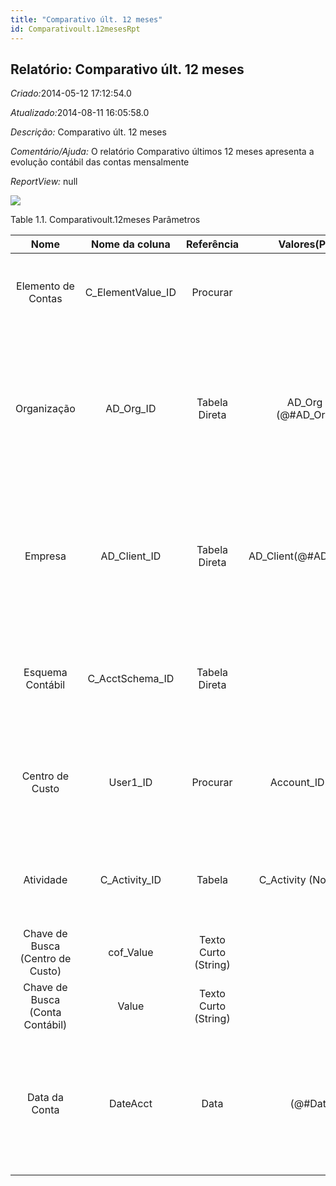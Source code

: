 ```yaml
---
title: "Comparativo últ. 12 meses"
id: Comparativoult.12mesesRpt
---
```

<div id="d29302e1" class="section chapter">

<div class="titlepage">

<div>

<div>

## Relatório: Comparativo últ. 12 meses

</div>

</div>

</div>

<span class="emphasis"> *Criado:*</span>2014-05-12 17:12:54.0

<span class="emphasis">*Atualizado:*</span>2014-08-11 16:05:58.0

<span class="emphasis"> *Descrição:* </span>Comparativo últ. 12 meses

<span class="emphasis"> *Comentário/Ajuda:* </span>O relatório
Comparativo últimos 12 meses apresenta a evolução contábil das contas
mensalmente

<span class="emphasis"> *ReportView:* </span>null

![](/img/manual/Comparativoult.12meses.png)

<div id="d29302e26" class="table">

<div class="table-title">

Table 1.1. Comparativoult.12meses
Parâmetros

</div>

<div class="table-contents">

|               Nome               |   Nome da coluna    |      Referência      |        Valores(Padrão)         |                 Descrição                 |                                                                            Comentário/Ajuda                                                                            |
| :------------------------------: | :-----------------: | :------------------: | :----------------------------: | :---------------------------------------: | :--------------------------------------------------------------------------------------------------------------------------------------------------------------------: |
|        Elemento de Contas        | C\_ElementValue\_ID |       Procurar       |                                |            Elemento de Contas             |                                         Os "Elementos Contábeis" podem ser contas naturais ou valores definidos pelo usuário.                                          |
|           Organização            |     AD\_Org\_ID     |    Tabela Direta     | AD\_Org (Trx)(@\#AD\_Org\_ID@) | Entidade organizacional dentro da Empresa |      Uma "Organização" é uma unidade de sua "Empresa" ou "Entidade Legal" - os exemplos são loja, departamento. Você pode compartilhar dados entre organizações.       |
|             Empresa              |   AD\_Client\_ID    |    Tabela Direta     | AD\_Client(@\#AD\_Client\_ID@) |  Empresa/Locatário para esta instalação.  | Uma Empresa é uma Companhia ou uma Entidade Legal (pessoa jurídica). Dados não podem ser compartilhados entre Empresas. Locatário é um sinônimo para Empresa (Client). |
|         Esquema Contábil         |  C\_AcctSchema\_ID  |    Tabela Direta     |                                |         Regras para contabilidade         |                        Um "Esquema Contábil" define as regras usadas na contabilidade tais como método de custos, moeda corrente e calendário.                         |
|         Centro de Custo          |      User1\_ID      |       Procurar       |      Account\_ID - User1       |              Centro de Custo              |                               O "Centro de Custo" exibe os elementos opcionais que tenham sido definidos para esta combinação de contas.                               |
|            Atividade             |   C\_Activity\_ID   |        Tabela        |    C\_Activity (No summary)    |           Atividade de Negócio            |                                 "Atividade" indica tarefas que são executadas e utilizadas para Cálculo de Custo Baseado em Atividade                                  |
| Chave de Busca (Centro de Custo) |     cof\_Value      | Texto Curto (String) |                                |     Chave de Busca (Centro de Custo)      |                                                                    Chave de Busca (Centro de Custo)                                                                    |
| Chave de Busca (Conta Contábil)  |        Value        | Texto Curto (String) |                                |      Chave de Busca (Conta Contábil)      |                                                                    Chave de Busca (Conta Contábil)                                                                     |
|          Data da Conta           |      DateAcct       |         Data         |           (@\#Date@)           |               Data Contábil               |  A "Data Contábil" indica a data a ser usada nos registros do livro de razão geral gerados a partir deste documento. É também usada para qualquer conversão de moeda.  |

</div>

</div>

  

</div>
